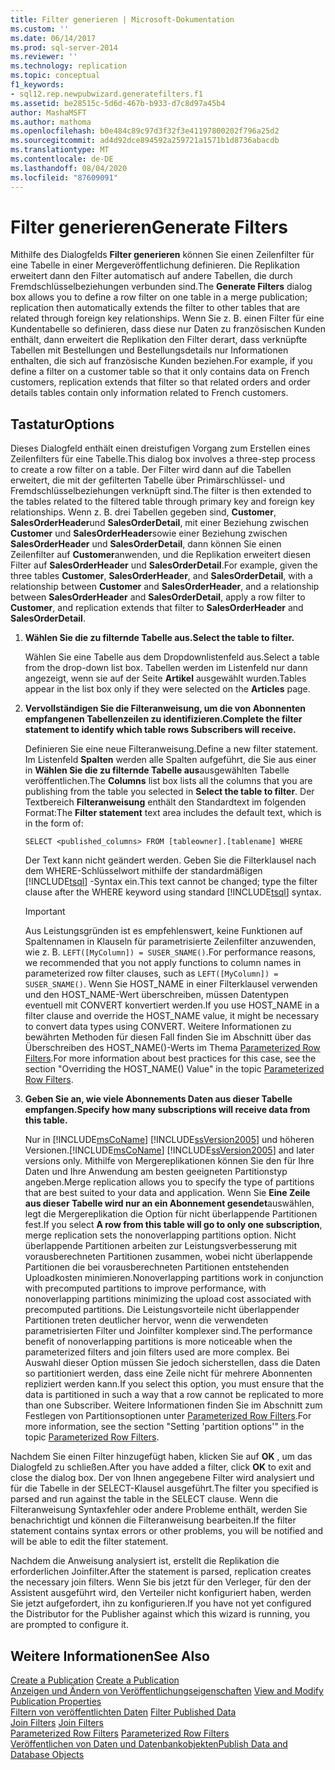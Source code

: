 ```yaml
---
title: Filter generieren | Microsoft-Dokumentation
ms.custom: ''
ms.date: 06/14/2017
ms.prod: sql-server-2014
ms.reviewer: ''
ms.technology: replication
ms.topic: conceptual
f1_keywords:
- sql12.rep.newpubwizard.generatefilters.f1
ms.assetid: be28515c-5d6d-467b-b933-d7c8d97a45b4
author: MashaMSFT
ms.author: mathoma
ms.openlocfilehash: b0e484c89c97d3f32f3e41197800202f796a25d2
ms.sourcegitcommit: ad4d92dce894592a259721a1571b1d8736abacdb
ms.translationtype: MT
ms.contentlocale: de-DE
ms.lasthandoff: 08/04/2020
ms.locfileid: "87609091"
---
```

# <a name="generate-filters"></a><span data-ttu-id="ffb29-102">Filter generieren</span><span class="sxs-lookup"><span data-stu-id="ffb29-102">Generate Filters</span></span>
  <span data-ttu-id="ffb29-103">Mithilfe des Dialogfelds **Filter generieren** können Sie einen Zeilenfilter für eine Tabelle in einer Mergeveröffentlichung definieren. Die Replikation erweitert dann den Filter automatisch auf andere Tabellen, die durch Fremdschlüsselbeziehungen verbunden sind.</span><span class="sxs-lookup"><span data-stu-id="ffb29-103">The **Generate Filters** dialog box allows you to define a row filter on one table in a merge publication; replication then automatically extends the filter to other tables that are related through foreign key relationships.</span></span> <span data-ttu-id="ffb29-104">Wenn Sie z. B. einen Filter für eine Kundentabelle so definieren, dass diese nur Daten zu französischen Kunden enthält, dann erweitert die Replikation den Filter derart, dass verknüpfte Tabellen mit Bestellungen und Bestellungsdetails nur Informationen enthalten, die sich auf französische Kunden beziehen.</span><span class="sxs-lookup"><span data-stu-id="ffb29-104">For example, if you define a filter on a customer table so that it only contains data on French customers, replication extends that filter so that related orders and order details tables contain only information related to French customers.</span></span>  
  
## <a name="options"></a><span data-ttu-id="ffb29-105">Tastatur</span><span class="sxs-lookup"><span data-stu-id="ffb29-105">Options</span></span>  
 <span data-ttu-id="ffb29-106">Dieses Dialogfeld enthält einen dreistufigen Vorgang zum Erstellen eines Zeilenfilters für eine Tabelle.</span><span class="sxs-lookup"><span data-stu-id="ffb29-106">This dialog box involves a three-step process to create a row filter on a table.</span></span> <span data-ttu-id="ffb29-107">Der Filter wird dann auf die Tabellen erweitert, die mit der gefilterten Tabelle über Primärschlüssel- und Fremdschlüsselbeziehungen verknüpft sind.</span><span class="sxs-lookup"><span data-stu-id="ffb29-107">The filter is then extended to the tables related to the filtered table through primary key and foreign key relationships.</span></span> <span data-ttu-id="ffb29-108">Wenn z. B. drei Tabellen gegeben sind, **Customer**, **SalesOrderHeader**und **SalesOrderDetail**, mit einer Beziehung zwischen **Customer** und **SalesOrderHeader**sowie einer Beziehung zwischen **SalesOrderHeader** und **SalesOrderDetail**, dann können Sie einen Zeilenfilter auf **Customer**anwenden, und die Replikation erweitert diesen Filter auf **SalesOrderHeader** und **SalesOrderDetail**.</span><span class="sxs-lookup"><span data-stu-id="ffb29-108">For example, given the three tables **Customer**, **SalesOrderHeader**, and **SalesOrderDetail**, with a relationship between **Customer** and **SalesOrderHeader**, and a relationship between **SalesOrderHeader** and **SalesOrderDetail**, apply a row filter to **Customer**, and replication extends that filter to **SalesOrderHeader** and **SalesOrderDetail**.</span></span>  
  
1.  <span data-ttu-id="ffb29-109">**Wählen Sie die zu filternde Tabelle aus.**</span><span class="sxs-lookup"><span data-stu-id="ffb29-109">**Select the table to filter.**</span></span>  
  
     <span data-ttu-id="ffb29-110">Wählen Sie eine Tabelle aus dem Dropdownlistenfeld aus.</span><span class="sxs-lookup"><span data-stu-id="ffb29-110">Select a table from the drop-down list box.</span></span> <span data-ttu-id="ffb29-111">Tabellen werden im Listenfeld nur dann angezeigt, wenn sie auf der Seite **Artikel** ausgewählt wurden.</span><span class="sxs-lookup"><span data-stu-id="ffb29-111">Tables appear in the list box only if they were selected on the **Articles** page.</span></span>  
  
2.  <span data-ttu-id="ffb29-112">**Vervollständigen Sie die Filteranweisung, um die von Abonnenten empfangenen Tabellenzeilen zu identifizieren.**</span><span class="sxs-lookup"><span data-stu-id="ffb29-112">**Complete the filter statement to identify which table rows Subscribers will receive.**</span></span>  
  
     <span data-ttu-id="ffb29-113">Definieren Sie eine neue Filteranweisung.</span><span class="sxs-lookup"><span data-stu-id="ffb29-113">Define a new filter statement.</span></span> <span data-ttu-id="ffb29-114">Im Listenfeld **Spalten** werden alle Spalten aufgeführt, die Sie aus einer in **Wählen Sie die zu filternde Tabelle aus**ausgewählten Tabelle veröffentlichen.</span><span class="sxs-lookup"><span data-stu-id="ffb29-114">The **Columns** list box lists all the columns that you are publishing from the table you selected in **Select the table to filter**.</span></span> <span data-ttu-id="ffb29-115">Der Textbereich **Filteranweisung** enthält den Standardtext im folgenden Format:</span><span class="sxs-lookup"><span data-stu-id="ffb29-115">The **Filter statement** text area includes the default text, which is in the form of:</span></span>  
  
     `SELECT <published_columns> FROM [tableowner].[tablename] WHERE`  
  
     <span data-ttu-id="ffb29-116">Der Text kann nicht geändert werden. Geben Sie die Filterklausel nach dem WHERE-Schlüsselwort mithilfe der standardmäßigen [!INCLUDE[tsql](../../includes/tsql-md.md)] -Syntax ein.</span><span class="sxs-lookup"><span data-stu-id="ffb29-116">This text cannot be changed; type the filter clause after the WHERE keyword using standard [!INCLUDE[tsql](../../includes/tsql-md.md)] syntax.</span></span>  
  
    > [!IMPORTANT]  
    >  <span data-ttu-id="ffb29-117">Aus Leistungsgründen ist es empfehlenswert, keine Funktionen auf Spaltennamen in Klauseln für parametrisierte Zeilenfilter anzuwenden, wie z. B. `LEFT([MyColumn]) = SUSER_SNAME()`.</span><span class="sxs-lookup"><span data-stu-id="ffb29-117">For performance reasons, we recommended that you not apply functions to column names in parameterized row filter clauses, such as `LEFT([MyColumn]) = SUSER_SNAME()`.</span></span> <span data-ttu-id="ffb29-118">Wenn Sie HOST_NAME in einer Filterklausel verwenden und den HOST_NAME-Wert überschreiben, müssen Datentypen eventuell mit CONVERT konvertiert werden.</span><span class="sxs-lookup"><span data-stu-id="ffb29-118">If you use HOST_NAME in a filter clause and override the HOST_NAME value, it might be necessary to convert data types using CONVERT.</span></span> <span data-ttu-id="ffb29-119">Weitere Informationen zu bewährten Methoden für diesen Fall finden Sie im Abschnitt über das Überschreiben des HOST_NAME()-Werts im Thema [Parameterized Row Filters](merge/parameterized-filters-parameterized-row-filters.md).</span><span class="sxs-lookup"><span data-stu-id="ffb29-119">For more information about best practices for this case, see the section "Overriding the HOST_NAME() Value" in the topic [Parameterized Row Filters](merge/parameterized-filters-parameterized-row-filters.md).</span></span>  
  
3.  <span data-ttu-id="ffb29-120">**Geben Sie an, wie viele Abonnements Daten aus dieser Tabelle empfangen.**</span><span class="sxs-lookup"><span data-stu-id="ffb29-120">**Specify how many subscriptions will receive data from this table.**</span></span>  
  
     <span data-ttu-id="ffb29-121">Nur in [!INCLUDE[msCoName](../../includes/msconame-md.md)] [!INCLUDE[ssVersion2005](../../includes/ssversion2005-md.md)] und höheren Versionen.</span><span class="sxs-lookup"><span data-stu-id="ffb29-121">[!INCLUDE[msCoName](../../includes/msconame-md.md)] [!INCLUDE[ssVersion2005](../../includes/ssversion2005-md.md)] and later versions only.</span></span> <span data-ttu-id="ffb29-122">Mithilfe von Mergereplikationen können Sie den für Ihre Daten und Ihre Anwendung am besten geeigneten Partitionstyp angeben.</span><span class="sxs-lookup"><span data-stu-id="ffb29-122">Merge replication allows you to specify the type of partitions that are best suited to your data and application.</span></span> <span data-ttu-id="ffb29-123">Wenn Sie **Eine Zeile aus dieser Tabelle wird nur an ein Abonnement gesendet**auswählen, legt die Mergereplikation die Option für nicht überlappende Partitionen fest.</span><span class="sxs-lookup"><span data-stu-id="ffb29-123">If you select **A row from this table will go to only one subscription**, merge replication sets the nonoverlapping partitions option.</span></span> <span data-ttu-id="ffb29-124">Nicht überlappende Partitionen arbeiten zur Leistungsverbesserung mit vorausberechneten Partitionen zusammen, wobei nicht überlappende Partitionen die bei vorausberechneten Partitionen entstehenden Uploadkosten minimieren.</span><span class="sxs-lookup"><span data-stu-id="ffb29-124">Nonoverlapping partitions work in conjunction with precomputed partitions to improve performance, with nonoverlapping partitions minimizing the upload cost associated with precomputed partitions.</span></span> <span data-ttu-id="ffb29-125">Die Leistungsvorteile nicht überlappender Partitionen treten deutlicher hervor, wenn die verwendeten parametrisierten Filter und Joinfilter komplexer sind.</span><span class="sxs-lookup"><span data-stu-id="ffb29-125">The performance benefit of nonoverlapping partitions is more noticeable when the parameterized filters and join filters used are more complex.</span></span> <span data-ttu-id="ffb29-126">Bei Auswahl dieser Option müssen Sie jedoch sicherstellen, dass die Daten so partitioniert werden, dass eine Zeile nicht für mehrere Abonnenten repliziert werden kann.</span><span class="sxs-lookup"><span data-stu-id="ffb29-126">If you select this option, you must ensure that the data is partitioned in such a way that a row cannot be replicated to more than one Subscriber.</span></span> <span data-ttu-id="ffb29-127">Weitere Informationen finden Sie im Abschnitt zum Festlegen von Partitionsoptionen unter [Parameterized Row Filters](merge/parameterized-filters-parameterized-row-filters.md).</span><span class="sxs-lookup"><span data-stu-id="ffb29-127">For more information, see the section "Setting 'partition options'" in the topic [Parameterized Row Filters](merge/parameterized-filters-parameterized-row-filters.md).</span></span>  
  
 <span data-ttu-id="ffb29-128">Nachdem Sie einen Filter hinzugefügt haben, klicken Sie auf **OK** , um das Dialogfeld zu schließen.</span><span class="sxs-lookup"><span data-stu-id="ffb29-128">After you have added a filter, click **OK** to exit and close the dialog box.</span></span> <span data-ttu-id="ffb29-129">Der von Ihnen angegebene Filter wird analysiert und für die Tabelle in der SELECT-Klausel ausgeführt.</span><span class="sxs-lookup"><span data-stu-id="ffb29-129">The filter you specified is parsed and run against the table in the SELECT clause.</span></span> <span data-ttu-id="ffb29-130">Wenn die Filteranweisung Syntaxfehler oder andere Probleme enthält, werden Sie benachrichtigt und können die Filteranweisung bearbeiten.</span><span class="sxs-lookup"><span data-stu-id="ffb29-130">If the filter statement contains syntax errors or other problems, you will be notified and will be able to edit the filter statement.</span></span>  
  
 <span data-ttu-id="ffb29-131">Nachdem die Anweisung analysiert ist, erstellt die Replikation die erforderlichen Joinfilter.</span><span class="sxs-lookup"><span data-stu-id="ffb29-131">After the statement is parsed, replication creates the necessary join filters.</span></span> <span data-ttu-id="ffb29-132">Wenn Sie bis jetzt für den Verleger, für den der Assistent ausgeführt wird, den Verteiler nicht konfiguriert haben, werden Sie jetzt aufgefordert, ihn zu konfigurieren.</span><span class="sxs-lookup"><span data-stu-id="ffb29-132">If you have not yet configured the Distributor for the Publisher against which this wizard is running, you are prompted to configure it.</span></span>  
  
## <a name="see-also"></a><span data-ttu-id="ffb29-133">Weitere Informationen</span><span class="sxs-lookup"><span data-stu-id="ffb29-133">See Also</span></span>  
 <span data-ttu-id="ffb29-134">[Create a Publication](publish/create-a-publication.md) </span><span class="sxs-lookup"><span data-stu-id="ffb29-134">[Create a Publication](publish/create-a-publication.md) </span></span>  
 <span data-ttu-id="ffb29-135">[Anzeigen und Ändern von Veröffentlichungseigenschaften](publish/view-and-modify-publication-properties.md) </span><span class="sxs-lookup"><span data-stu-id="ffb29-135">[View and Modify Publication Properties](publish/view-and-modify-publication-properties.md) </span></span>  
 <span data-ttu-id="ffb29-136">[Filtern von veröffentlichten Daten](publish/filter-published-data.md) </span><span class="sxs-lookup"><span data-stu-id="ffb29-136">[Filter Published Data](publish/filter-published-data.md) </span></span>  
 <span data-ttu-id="ffb29-137">[Join Filters](merge/join-filters.md) </span><span class="sxs-lookup"><span data-stu-id="ffb29-137">[Join Filters](merge/join-filters.md) </span></span>  
 <span data-ttu-id="ffb29-138">[Parameterized Row Filters](merge/parameterized-filters-parameterized-row-filters.md) </span><span class="sxs-lookup"><span data-stu-id="ffb29-138">[Parameterized Row Filters](merge/parameterized-filters-parameterized-row-filters.md) </span></span>  
 [<span data-ttu-id="ffb29-139">Veröffentlichen von Daten und Datenbankobjekten</span><span class="sxs-lookup"><span data-stu-id="ffb29-139">Publish Data and Database Objects</span></span>](publish/publish-data-and-database-objects.md)  
  
  
